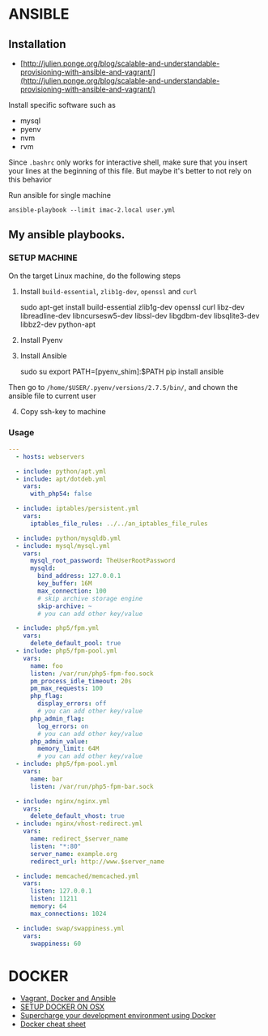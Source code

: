 # ANSIBLE
## Installation
* [http://julien.ponge.org/blog/scalable-and-understandable-provisioning-with-ansible-and-vagrant/](http://julien.ponge.org/blog/scalable-and-understandable-provisioning-with-ansible-and-vagrant/)

Install specific software such as
* mysql
* pyenv
* nvm
* rvm

Since `.bashrc` only works for interactive shell, make sure that you insert your lines at the beginning of this file. But maybe it's better to not rely on this behavior

Run ansible for single machine

    ansible-playbook --limit imac-2.local user.yml


## My ansible playbooks.

### SETUP MACHINE
On the target Linux machine, do the following steps

1. Install `build-essential`, `zlib1g-dev`, `openssl` and `curl`

    sudo apt-get install build-essential zlib1g-dev openssl curl libz-dev libreadline-dev libncursesw5-dev libssl-dev libgdbm-dev libsqlite3-dev libbz2-dev python-apt

2. Install Pyenv
3. Install Ansible

    sudo su
    export PATH=[pyenv_shim]:$PATH
    pip install ansible

Then go to `/home/$USER/.pyenv/versions/2.7.5/bin/`, and chown the ansible file to current user

4. Copy ssh-key to machine

### Usage

``` yaml
---
  - hosts: webservers

  - include: python/apt.yml
  - include: apt/dotdeb.yml
    vars:
      with_php54: false

  - include: iptables/persistent.yml
    vars:
      iptables_file_rules: ../../an_iptables_file_rules

  - include: python/mysqldb.yml
  - include: mysql/mysql.yml
    vars:
      mysql_root_password: TheUserRootPassword
      mysqld:
        bind_address: 127.0.0.1
        key_buffer: 16M
        max_connection: 100
        # skip archive storage engine
        skip-archive: ~
        # you can add other key/value

  - include: php5/fpm.yml
    vars:
      delete_default_pool: true
  - include: php5/fpm-pool.yml
    vars:
      name: foo
      listen: /var/run/php5-fpm-foo.sock
      pm_process_idle_timeout: 20s
      pm_max_requests: 100
      php_flag:
        display_errors: off
        # you can add other key/value
      php_admin_flag:
        log_errors: on
        # you can add other key/value
      php_admin_value:
        memory_limit: 64M
        # you can add other key/value
  - include: php5/fpm-pool.yml
    vars:
      name: bar
      listen: /var/run/php5-fpm-bar.sock

  - include: nginx/nginx.yml
    vars:
      delete_default_vhost: true
  - include: nginx/vhost-redirect.yml
    vars:
      name: redirect_$server_name
      listen: "*:80"
      server_name: example.org
      redirect_url: http://www.$server_name

  - include: memcached/memcached.yml
    vars:
      listen: 127.0.0.1
      listen: 11211
      memory: 64
      max_connections: 1024

  - include: swap/swappiness.yml
    vars:
      swappiness: 60
```




# DOCKER
* [Vagrant, Docker and Ansible](http://devo.ps/blog/2013/09/25/vagrant-docker-and-ansible-wtf.html)
* [SETUP DOCKER ON OSX](http://blog.javabien.net/2014/03/03/setup-docker-on-osx-the-no-brainer-way/)
* [Supercharge your development environment using Docker](http://www.youtube.com/watch?v=-l9xH1X_rvg)
* [Docker cheat sheet](https://github.com/minhhh/docker-cheat-sheet)

